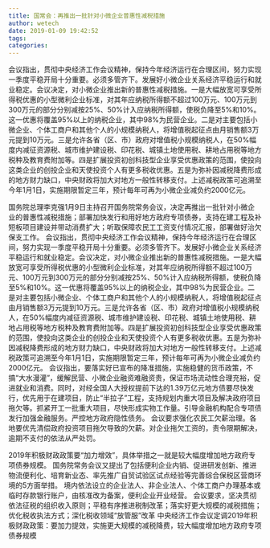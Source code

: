 ```yaml
---
title: 国常会：再推出一批针对小微企业普惠性减税措施
author: wetech
date: 2019-01-09 19:42:52
tags: 
categories: 
---
```

会议指出，贯彻中央经济工作会议精神，保持今年经济运行在合理区间，努力实现一季度平稳开局十分重要。必须多管齐下。发展好小微企业关系经济平稳运行和就业稳定。会议决定，对小微企业推出新的普惠性减税措施。一是大幅放宽可享受所得税优惠的小型微利企业标准，对其年应纳税所得额不超过100万元、100万元到300万元的部分分别减按25%、50%计入应纳税所得额，使税负降至5%和10%。这一优惠将覆盖95%以上的纳税企业，其中98%为民营企业。二是对主要包括小微企业、个体工商户和其他个人的小规模纳税人，将增值税起征点由月销售额3万元提到10万元。三是允许各省（区、市）政府对增值税小规模纳税人，在50%幅度内减征资源税、城市维护建设税、印花税、城镇土地使用税、耕地占用税等地方税种及教育费附加等。四是扩展投资初创科技型企业享受优惠政策的范围，使投向这类企业的创投企业和天使投资个人有更多税收优惠。五是为弥补因减税降费形成的地方财力缺口，中央财政将加大对地方一般性转移支付。上述减税政策可追溯至今年1月1日，实施期限暂定三年，预计每年可再为小微企业减负约2000亿元。
<!-- more -->
国务院总理李克强1月9日主持召开国务院常务会议，决定再推出一批针对小微企业的普惠性减税措施；部署加快发行和用好地方政府专项债券，支持在建工程及补短板项目建设并带动消费扩大；听取保障农民工工资支付情况汇报，部署做好治欠保支工作。
会议指出，贯彻中央经济工作会议精神，保持今年经济运行在合理区间，努力实现一季度平稳开局十分重要。必须多管齐下。发展好小微企业关系经济平稳运行和就业稳定。会议决定，对小微企业推出新的普惠性减税措施。一是大幅放宽可享受所得税优惠的小型微利企业标准，对其年应纳税所得额不超过100万元、100万元到300万元的部分分别减按25%、50%计入应纳税所得额，使税负降至5%和10%。这一优惠将覆盖95%以上的纳税企业，其中98%为民营企业。二是对主要包括小微企业、个体工商户和其他个人的小规模纳税人，将增值税起征点由月销售额3万元提到10万元。三是允许各省（区、市）政府对增值税小规模纳税人，在50%幅度内减征资源税、城市维护建设税、印花税、城镇土地使用税、耕地占用税等地方税种及教育费附加等。四是扩展投资初创科技型企业享受优惠政策的范围，使投向这类企业的创投企业和天使投资个人有更多税收优惠。五是为弥补因减税降费形成的地方财力缺口，中央财政将加大对地方一般性转移支付。上述减税政策可追溯至今年1月1日，实施期限暂定三年，预计每年可再为小微企业减负约2000亿元。
会议指出，要落实好已宣布的降准措施，实施稳健的货币政策，不搞“大水漫灌”，缓解民营、小微企业融资难融资贵，保证市场流动性合理充裕，促进就业和消费。同时，对经全国人大授权提前下达的1.39万亿元地方债要尽快发行，优先用于在建项目，防止“半拉子”工程，支持规划内重大项目及解决政府项目拖欠等。抓紧开工一批重大项目，尽快形成实物工作量。引导金融机构配合专项债发行加强金融服务。严控地方政府隐性债务。
会议要求强化农民工欠薪治理。各地要优先清偿政府投资项目拖欠导致的欠薪。对企业拖欠工资的，责令限期解决，逾期不支付的依法从严处罚。
 
 
2019年积极财政政策要“加力增效”，具体举措之一就是较大幅度增加地方政府专项债券规模。
国务院常务会议又提出了包括便利企业内销、促进研发创新、推进物流便利化、培育新业态、率先推广自贸试验区试点经验等完善综合保税区营商环境的5方面举措。
境内依法设立的企业法人、非企业法人、个体工商户办理基本或临时存款银行账户，由核准改为备案，便利企业开业经营。
会议要求，坚决贯彻依法征税的组织收入原则；平稳有序推进税制改革；落实好更大规模的减税措施；优化税收执法方式；深化税收领域“放管服”改革
中央经济工作会议定调2019年积极财政政策：要加力提效，实施更大规模的减税降费，较大幅度增加地方政府专项债券规模
